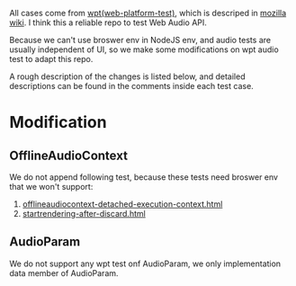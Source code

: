 All cases come from [wpt(web-platform-test)](https://github.com/web-platform-tests/wpt), which is descriped in [mozilla wiki](https://wiki.mozilla.org/Auto-tools/Projects/web-platform-tests). I think this a reliable repo to test Web Audio API.

Because we can't use broswer env in NodeJS env, and audio tests are usually independent of UI, so we make some modifications on wpt audio test to adapt this repo.

A rough description of the changes is listed below, and detailed descriptions can be found in the comments inside each test case.

# Modification

## OfflineAudioContext

We do not append following test, because these tests need broswer env that we won't support:

1. [offlineaudiocontext-detached-execution-context.html](https://github.com/web-platform-tests/wpt/blob/master/webaudio/the-audio-api/the-offlineaudiocontext-interface/offlineaudiocontext-detached-execution-context.html)
2. [startrendering-after-discard.html](https://github.com/web-platform-tests/wpt/blob/master/webaudio/the-audio-api/the-offlineaudiocontext-interface/startrendering-after-discard.html)

## AudioParam

We do not support any wpt test onf AudioParam, we only implementation data member of AudioParam.
